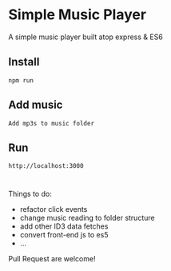 # Simple Music Player
A simple music player built atop express & ES6

## Install

```
npm run
```

## Add music

```
Add mp3s to music folder
```

## Run

```
http://localhost:3000
```

# #
Things to do:
- refactor click events
- change music reading to folder structure
- add other ID3 data fetches
- convert front-end js to es5
- ...

Pull Request are welcome!
